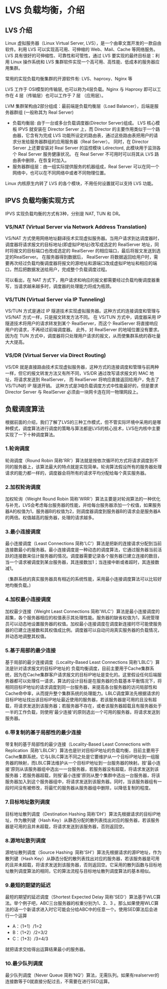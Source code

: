 # LVS 负载均衡，介绍


## LVS 介绍

Linux 虚拟服务器（Linux Virtual Server, LVS），是一个由章文嵩开发的一款自由软件。利用 LVS 可以实现高可用、可伸缩的 Web、Mail、Cache 等网络服务。 
LVS 具有很好的可伸缩性、可靠性和可管性，通过 LVS 要实现的最终目标是：利用 Linux 操作系统和 LVS 集群软件实现一个高可用、高性能、低成本的服务器应用集群。

常用的实现负载均衡集群的开源软件有: LVS、haproxy、Nginx 等

LVS 工作于 OSI模型的传输层, 也可以称为4层负载。Nginx 与 Haproxy 即可以工作在 4 层（传输层）也可以工作于 7 层 （应用层）。

LVM 集群架构由2部分组成：最前端是负载均衡层（Load Balancer），后端是服务器群组 (一般称其为 Real Server)

- 负载均衡层: 由于一台或多台负载调度器(Director Server)组成。 LVS 核心模板 IPVS 就安装在 Director Server 上，而 Director 的主要作用类似于一个路由器，它含有为完成 LVS 功能所设定的路由表，通过这些路由表把用户的请求分发给服务器群组的应用服务器（Real Server）。 同时，在 Director Server 上还要安装对 Real Server 的监控模块 Ldirectord, 此模块用于监测各个 Real Server 服务健康状况。 在 Real Server 不可用时可以将其从 LVS 路由表中删除，在恢复时加入。
- 服务器群组层：由一组实际提供服务的机器组成，Real Server 可以在同一个网络中，也可以在不同网络中或者不同物理位置。

Linux 内核原生内转了 LVS 的各个模块，不用任何设置就可以支持 LVS 功能。

## IPVS 负载均衡实现方式

IPVS 实现负载均衡的方式有3种，分别是 NAT, TUN 和 DR。 

### VS/NAT (Virtual Server via Network Address Translation)

VS/NAT 方式使用网络地址翻译技术实现虚拟服务器。当用户请求到达调度器时，调度器将请求报文的目标地址(即虚拟IP地址)改写成选定的 RealServer 地址，同时将报文的目标端口也改成选定的 RealServer 的相应端口，最后将报文发送到选定的RealServer。 在服务器得到数据后， RealServer 将数据返回给用户时，需要再次经过负载均衡调度器将报文的源地址和源端口改成虚拟IP地址和相应的端口，然后把数据发送给用户，完成整个负载调度过程。

可以看出，在 NAT 方式下，用户请求和响应的报文都需要经过负载均衡调度器重写，当请求越来越多时，调度器的处理能力将成为瓶颈。

### VS/TUN (Virtual Server via IP Tunneling)

VS/TUN 方式是通过 IP 隧道技术实现虚拟服务器。这种方式的连接调度和管理与 VS/NAT 方式一样，只是报文转发方法不同。 在 VS/TUN 方式中，调度器采用 IP 隧道技术将用户的请求转发到某个 RealServer，而这个 RealServer 将直接响应用户的请求，不再经过前端调度器。 此外，对 RealServer 的地域位置没有要求。 因为在 TUN 方式中，调度器将只处理用户请求的报文，从而使集群系统的吞吐量大大提高。

### VS/DR (Virtual Server via Direct Routing)

VS/DR 就是直接路由技术实现虚拟服务器，这种方式的连接调度和管理与前两种一样，但它的报文转发方法又有所不同，VS/DR 通过改写请求报文的 MAC 地址，将请求发送到 RealServer， 而 RealServer 将响应直接返回给用户，免去了 VS/TUN的 IP 隧道开销。 这种方式是3咱负载调度方式中性能最好的，但是要求 Director Server 与 RealServer 必须由一块网卡连在同一物理网段上。

## 负载调度算法

根据前面的介绍，我们了解了LVS的三种工作模式，但不管实际环境中采用的是哪种模式，调度算法进行调度的策略与算法都是LVS的核心技术，LVS在内核中主要实现了一下十种调度算法。

### 1.轮询调度

轮询调度（Round Robin 简称'RR'）算法就是按依次循环的方式将请求调度到不同的服务器上，该算法最大的特点就是实现简单。轮询算法假设所有的服务器处理请求的能力都一样的，调度器会将所有的请求平均分配给每个真实服务器。

### 2.加权轮询调度

加权轮询（Weight Round Robin 简称'WRR'）算法主要是对轮询算法的一种优化与补充，LVS会考虑每台服务器的性能，并给每台服务器添加一个权值，如果服务器A的权值为1，服务器B的权值为2，则调度器调度到服务器B的请求会是服务器A的两倍。权值越高的服务器，处理的请求越多。

### 3.最小连接调度

最小连接调度（Least Connections 简称'LC'）算法是把新的连接请求分配到当前连接数最小的服务器。最小连接调度是一种动态的调度算法，它通过服务器当前活跃的连接数来估计服务器的情况。调度器需要记录各个服务器已建立连接的数目，当一个请求被调度到某台服务器，其连接数加1；当连接中断或者超时，其连接数减1。

（集群系统的真实服务器具有相近的系统性能，采用最小连接调度算法可以比较好地均衡负载。)

### 4.加权最小连接调度

加权最少连接（Weight Least Connections 简称'WLC'）算法是最小连接调度的超集，各个服务器相应的权值表示其处理性能。服务器的缺省权值为1，系统管理员可以动态地设置服务器的权值。加权最小连接调度在调度新连接时尽可能使服务器的已建立连接数和其权值成比例。调度器可以自动问询真实服务器的负载情况，并动态地调整其权值。

### 5.基于局部的最少连接

基于局部的最少连接调度（Locality-Based Least Connections 简称'LBLC'）算法是针对请求报文的目标IP地址的 负载均衡调度，目前主要用于Cache集群系统，因为在Cache集群客户请求报文的目标IP地址是变化的。这里假设任何后端服务器都可以处理任一请求，算法的设计目标是在服务器的负载基本平衡情况下，将相同目标IP地址的请求调度到同一台服务器，来提高各台服务器的访问局部性和Cache命中率，从而提升整个集群系统的处理能力。LBLC调度算法先根据请求的目标IP地址找出该目标IP地址最近使用的服务器，若该服务器是可用的且没有超载，将请求发送到该服务器；若服务器不存在，或者该服务器超载且有服务器处于一半的工作负载，则使用'最少连接'的原则选出一个可用的服务器，将请求发送到服务器。

### 6.带复制的基于局部性的最少连接

带复制的基于局部性的最少连接（Locality-Based Least Connections with Replication  简称'LBLCR'）算法也是针对目标IP地址的负载均衡，目前主要用于Cache集群系统，它与LBLC算法不同之处是它要维护从一个目标IP地址到一组服务器的映射，而LBLC算法维护从一个目标IP地址到一台服务器的映射。按'最小连接'原则从该服务器组中选出一一台服务器，若服务器没有超载，将请求发送到该服务器；若服务器超载，则按'最小连接'原则从整个集群中选出一台服务器，将该服务器加入到这个服务器组中，将请求发送到该服务器。同时，当该服务器组有一段时间没有被修改，将最忙的服务器从服务器组中删除，以降低复制的程度。

### 7.目标地址散列调度

目标地址散列调度（Destination Hashing 简称'DH'）算法先根据请求的目标IP地址，作为散列键（Hash Key）从静态分配的散列表找出对应的服务器，若该服务器是可用的且并未超载，将请求发送到该服务器，否则返回空。

### 8.源地址散列调度

源地址散列调度（Source Hashing  简称'SH'）算法先根据请求的源IP地址，作为散列键（Hash Key）从静态分配的散列表找出对应的服务器，若该服务器是可用的且并未超载，将请求发送到该服务器，否则返回空。它采用的散列函数与目标地址散列调度算法的相同，它的算法流程与目标地址散列调度算法的基本相似。

### 9.最短的期望的延迟

最短的期望的延迟调度（Shortest Expected Delay 简称'SED'）算法基于WLC算法。举个例子吧，ABC三台服务器的权重分别为1、2、3 。那么如果使用WLC算法的话一个新请求进入时它可能会分给ABC中的任意一个。使用SED算法后会进行一个运算

- A：（1+1）/1=2
- B：（1+2）/2=3/2
- C：（1+3）/3=4/3

就把请求交给得出运算结果最小的服务器。

### 10.最少队列调度

最少队列调度（Never Queue 简称'NQ'）算法，无需队列。如果有realserver的连接数等于0就直接分配过去，不需要在进行SED运算。
